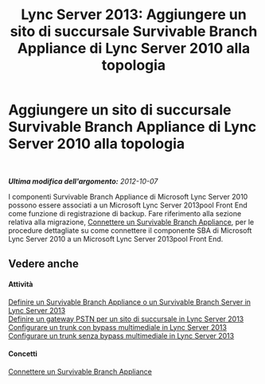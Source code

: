 ﻿---
title: 'Lync Server 2013: Aggiungere un sito di succursale Survivable Branch Appliance di Lync Server 2010 alla topologia'
TOCTitle: Aggiungere un sito di succursale Survivable Branch Appliance di Lync Server 2010 alla topologia
ms:assetid: 2920d66e-6e1f-4f7f-89d8-510f004ac4c3
ms:mtpsurl: https://technet.microsoft.com/it-it/library/JJ688004(v=OCS.15)
ms:contentKeyID: 49887491
ms.date: 08/24/2015
mtps_version: v=OCS.15
ms.translationtype: HT
---

# Aggiungere un sito di succursale Survivable Branch Appliance di Lync Server 2010 alla topologia

 

_**Ultima modifica dell'argomento:** 2012-10-07_

I componenti Survivable Branch Appliance di Microsoft Lync Server 2010 possono essere associati a un Microsoft Lync Server 2013pool Front End come funzione di registrazione di backup. Fare riferimento alla sezione relativa alla migrazione, [Connettere un Survivable Branch Appliance](connect-a-survivable-branch-appliance.md), per le procedure dettagliate su come connettere il componente SBA di Microsoft Lync Server 2010 a un Microsoft Lync Server 2013pool Front End.

## Vedere anche

#### Attività

[Definire un Survivable Branch Appliance o un Survivable Branch Server in Lync Server 2013](lync-server-2013-define-a-survivable-branch-appliance-or-server.md)  
[Definire un gateway PSTN per un sito di succursale in Lync Server 2013](lync-server-2013-define-a-pstn-gateway-for-a-branch-site.md)  
[Configurare un trunk con bypass multimediale in Lync Server 2013](lync-server-2013-configure-a-trunk-with-media-bypass.md)  
[Configurare un trunk senza bypass multimediale in Lync Server 2013](lync-server-2013-configure-a-trunk-without-media-bypass.md)  

#### Concetti

[Connettere un Survivable Branch Appliance](connect-a-survivable-branch-appliance.md)

